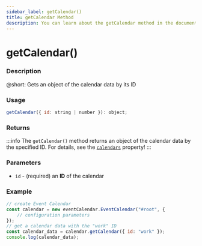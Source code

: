 ```yaml
---
sidebar_label: getCalendar()
title: getCalendar Method
description: You can learn about the getCalendar method in the documentation of the DHTMLX JavaScript Event Calendar library. Browse developer guides and API reference, try out code examples and live demos, and download a free 30-day evaluation version of DHTMLX Event Calendar.
---
```


# getCalendar()

### Description

@short: Gets an object of the calendar data by its ID

### Usage

~~~jsx {}
getCalendar({ id: string | number }): object;
~~~

### Returns

:::info
The `getCalendar()` method returns an object of the calendar data by the specified ID. For details, see the [`calendars`](../../config/js_eventcalendar_calendars_config) property!
:::

### Parameters

- `id` - (required) an **ID** of the calendar

### Example

~~~jsx {6}
// create Event Calendar
const calendar = new eventCalendar.EventCalendar("#root", {
	// configuration parameters
});
// get a calendar data with the "work" ID
const calendar_data = calendar.getCalendar({ id: "work" });
console.log(calendar_data);
~~~
